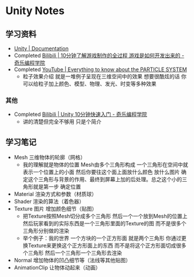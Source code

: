 # Unity Notes

## 学习资料

- [Unity | Documentation](https://docs.unity3d.com/Manual/index.html)
- Completed [Bilibili | 10分钟了解游戏制作的全过程 游戏是如何开发出来的 - 奇乐编程学院](https://www.bilibili.com/video/BV1xJ41197e9)
- Completed [YouTube | Everything to know about the PARTICLE SYSTEM](https://www.youtube.com/watch?v=FEA1wTMJAR0)
    - 粒子效果介绍 就是一堆例子呈现在三维空间中的效果 想要很酷炫的话 你可以给粒子加上颜色、模型、物理、发光、时变等多种效果

### 其他

- Completed [Bilibili | Unity 10分钟快速入门 - 奇乐编程学院](https://www.bilibili.com/video/BV1PL4y1e7hy)
    - 讲的清楚但完全不够用 只是个简介

## 学习笔记

- Mesh 三维物体的轮廓（网格）
    - 我的理解就是物体的位置 Mesh由多个三角形构成 一个三角形在空间中就表示一个位置上的小面 然后你要往这个面上面放什么颜色 放什么图片 确定这个三角形与背景的作用、最终到屏幕上加的后处理。总之这个小的三角形就是第一步 确定位置
- Material 渲染方式和参数（材质球）
- Shader 渲染的算法（着色器）
- Texture 图片 增加颜色细节（贴图）
    - 把Texture按照Mesh切分成多个三角形 然后一个一个放到Mesh的位置上 然后玩家看到的实际东西是一个三角形里面的Texture的图 而不是很多个三角形分别做的渲染
    - 举个例子：我的世界 一个方块的一个正方形面 就是两个三角形 你通过更换Texture来更换这个正方形面上的东西 而不是将这个正方形面切成很多个三角形 然后一个三角形一个三角形去渲染
- Normal 增加物体的凹凸细节等（法线等其他贴图）
- AnimationClip 让物体动起来（动画）
